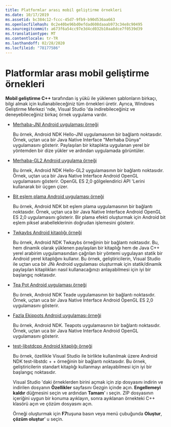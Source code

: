 ```yaml
---
title: Platformlar arası mobil geliştirme örnekleri
ms.date: 10/17/2019
ms.assetid: bc384c12-fccc-45d7-9fb9-b90d536aa663
ms.openlocfilehash: 0c2e40be96bd0efdad608daaab973c34e8c90495
ms.sourcegitcommit: a673f6a54cc97e3d4cd032b10aa8dce7f0539d39
ms.translationtype: MT
ms.contentlocale: tr-TR
ms.lasthandoff: 02/28/2020
ms.locfileid: "78177586"
---
```

# <a name="cross-platform-mobile-development-examples"></a>Platformlar arası mobil geliştirme örnekleri

**Mobil geliştirme C++**  tarafından iş yükü ile yüklenen şablonların birkaçı, bilgi almak için kullanabileceğiniz tüm örnekleri üretir. Ayrıca, Windows Geliştirme Merkezi 'nde, Visual Studio 'da indirebileceğiniz ve deneyebileceğiniz birkaç örnek uygulama vardır.

- [Merhaba-JNI Android uygulaması örneği](https://code.msdn.microsoft.com/hello-jni-Android-790ab73d)

   Bu örnek, Android NDK Hello-JNI uygulamasının bir bağlantı noktasıdır. Örnek, uçtan uca bir Java Native Interface "Merhaba Dünya" uygulamasını gösterir. Paylaşılan bir kitaplıkta uygulanan yerel bir yöntemden bir dize yükler ve ardından uygulamada görüntüler.

- [Merhaba-GL2 Android uygulama örneği](https://code.msdn.microsoft.com/hello-gl2-Android-3b61896c)

   Bu örnek, Android NDK Hello-GL2 uygulamasının bir bağlantı noktasıdır. Örnek, uçtan uca bir Java Native Interface Android OpenGL uygulamasını gösterir. OpenGL ES 2,0 gölgelendirici API 'Lerini kullanarak bir üçgen çizer.

- [Bit eşlem plama Android uygulaması örneği](https://code.msdn.microsoft.com/Bitmap-Plasma-Android-77ae296a)

   Bu örnek, Android NDK bit eşlem plama uygulamasının bir bağlantı noktasıdır. Örnek, uçtan uca bir Java Native Interface Android OpenGL ES 2,0 uygulamasını gösterir. Bir plama efekti oluşturmak için Android bit eşlem piksel arabelleklerinin doğrudan işlemesini gösterir.

- [Twkaybs Android kitaplığı örneği](https://code.msdn.microsoft.com/TwoLibs-Android-Library-6396e5c4)

   Bu örnek, Android NDK Twkaybs örneğinin bir bağlantı noktasıdır. Bu, hem dinamik olarak yüklenen paylaşılan bir kitaplığı hem de Java C++ yerel arabirim uygulamasından çağrılan bir yöntemi uygulayan statik bir Android yerel kitaplığını kullanır. Bu örnek, geliştiricilerin, Visual Studio ile uçtan uca bir JNı Android uygulaması oluşturmak için statik/dinamik paylaşılan kitaplıkları nasıl kullanacağınızı anlayabilmesi için iyi bir başlangıç noktasıdır.

- [Tea Pot Android uygulaması örneği](https://code.msdn.microsoft.com/Tea-Pot-Android-Application-e7c05d73)

   Bu örnek, Android NDK Teade uygulamasının bir bağlantı noktasıdır. Örnek, uçtan uca bir Java Native Interface Android OpenGL ES 2,0 uygulamasını gösterir.

- [Fazla Ekippots Android uygulaması örneği](https://code.msdn.microsoft.com/MoreTeaPots-Android-a9bd8549)

   Bu örnek, Android NDK. Teapots uygulamasının bir bağlantı noktasıdır. Örnek, uçtan uca bir Java Native Interface Android OpenGL uygulamasını gösterir.

- [test-libstdcpp Android kitaplığı örneği](https://code.msdn.microsoft.com/test-libstdcpp-Android-00b548f5)

   Bu örnek, özellikle Visual Studio ile birlikte kullanılmak üzere Android NDK test-libstdc + + örneğinin bir bağlantı noktasıdır. Bu örnek, geliştiricilerin standart kitaplığı kullanmayı anlayabilmesi için iyi bir başlangıç noktasıdır.

  Visual Studio 'daki örneklerden birini açmak için zip dosyasını indirin ve indirilen dosyanın **Özellikler** sayfasını Gezgin içinde açın. **Engellemeyi kaldır** düğmesini seçin ve ardından **Tamam**' ı seçin. ZIP dosyasının içeriğini uygun bir konuma ayıklayın, sonra ayıklanan örnekteki C++ klasörü açın ve çözüm dosyasını açın.

  Örneği oluşturmak için **F7**tuşuna basın veya menü çubuğunda **Oluştur**, **çözüm oluştur**' u seçin.
